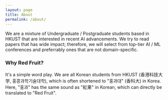```yaml
---
layout: page
title: About
permalink: /about/
---
```


We are a mixture of Undergraduate / Postgraduate students based in HKUST that are
interested in recent AI advancements. We try to read papers that has wide impact;
therefore, we will select from top-tier AI / ML conferences and preferrably ones
that are not domain-specific.

### Why Red Fruit?

It's a simple word play. We are all Korean students from HKUST (香港科技大学, 홍콩과학기술대학),
which is often shortened to "홍과대" (香科大) in Korea. Here, "홍과" has the same
sound as "紅果" in Korean, which can directly be translated to "Red Fruit".
